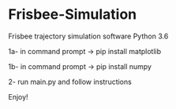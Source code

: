 # Frisbee-Simulation
Frisbee trajectory simulation software
Python 3.6

1a- in command prompt -> pip install matplotlib

1b- in command prompt -> pip install numpy

2- run main.py and follow instructions

Enjoy!
